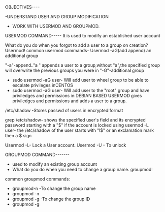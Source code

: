 OBJECTIVES----

-UNDERSTAND USER AND GROUP MODIFICATION
- WORK WITH USERMOD AND GROUPMOD.

USERMOD COMMAND-----
It is used to modify an established user account

What do you do when you forgot to add a user to a group on creation? Usermod!
common usermod commands- Usermod -aG(add append) an additional group

"-a"-append.."a " appends  a user to a group,without "a",the specified group will overwrite the previous groups you were in
"-G"-additional group

- sudo usermod -aG <wheel> user- Will add user to wheel group to be able to escalate privileges inCENTOS
- sudo usermod -aG <root> user- Will add user to the "root" group and have priviledges and permissions in DEBIAN BASED
USERMOD gives priviledges and permissions and adds a user to a group.

/etc/shadow -Stores passwd of users in encrypted format

grep  /etc/shadow- shows the specified user's field and its encrypted password starting with a "$"
if the account is locked using usermod -L user- the /etc/shadow of the user starts with "!$" or an exclamation mark then a $ sign

Usermod -L- Lock a User account.
Usermod -U - To unlock

GROUPMOD COMMAND-------
- used to modify an existing group account
- What do you do when you need to change a group name. groupmod!

common groupmod commands:
- groupmod-n -To change the group name
- groupmod -n <group name> <new name>
- groupmod -g -To change the group ID
- groupmod -g <Group Id> <group name>


